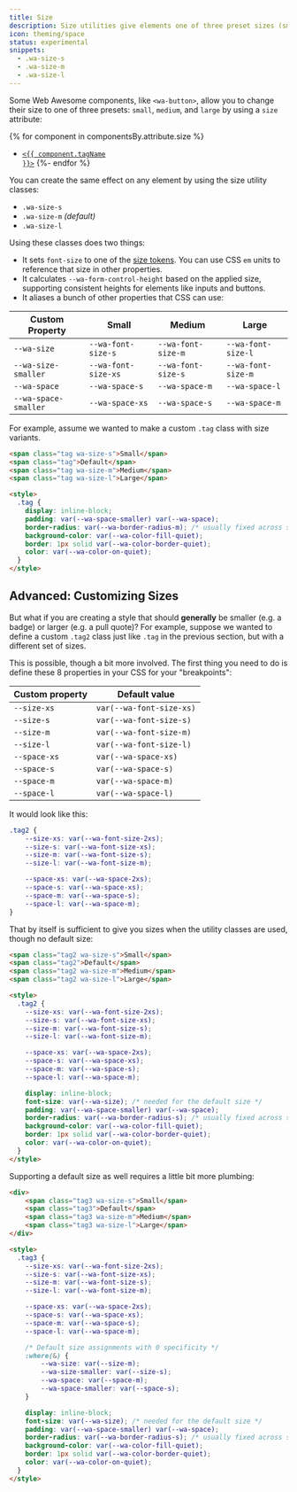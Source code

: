 ```yaml
---
title: Size
description: Size utilities give elements one of three preset sizes (small, medium, or large).
icon: theming/space
status: experimental
snippets:
  - .wa-size-s
  - .wa-size-m
  - .wa-size-l
---
```


Some Web Awesome components, like `<wa-button>`, allow you to change their size to one of three presets: `small`, `medium`, and `large` by using a `size` attribute:

{% for component in componentsBy.attribute.size %}
- <a href="../{{ component.url }}"><code>&lt;{{ component.tagName }}&gt;</code></a>
{%- endfor %}

You can create the same effect on any element by using the size utility classes:

- `.wa-size-s`
- `.wa-size-m` _(default)_
- `.wa-size-l`

Using these classes does two things:
- It sets `font-size` to one of the [size tokens](/docs/theming/typography/#font-size).
You can use CSS `em` units to reference that size in other properties.
- It calculates `--wa-form-control-height` based on the applied size, supporting consistent heights for elements like inputs and buttons.
- It aliases a bunch of other properties that CSS can use:

| Custom Property | Small | Medium | Large |
| --------------- | ----- | ------ | ----- |
| `--wa-size` | `--wa-font-size-s` | `--wa-font-size-m` | `--wa-font-size-l` |
| `--wa-size-smaller` | `--wa-font-size-xs` | `--wa-font-size-s` | `--wa-font-size-m` |
| `--wa-space` | `--wa-space-s` | `--wa-space-m` | `--wa-space-l` |
| `--wa-space-smaller` | `--wa-space-xs` | `--wa-space-s` | `--wa-space-m` |

For example, assume we wanted to make a custom `.tag` class with size variants.

```html { .example }
<span class="tag wa-size-s">Small</span>
<span class="tag">Default</span>
<span class="tag wa-size-m">Medium</span>
<span class="tag wa-size-l">Large</span>

<style>
  .tag {
	display: inline-block;
	padding: var(--wa-space-smaller) var(--wa-space);
	border-radius: var(--wa-border-radius-m); /* usually fixed across sizes */
	background-color: var(--wa-color-fill-quiet);
	border: 1px solid var(--wa-color-border-quiet);
	color: var(--wa-color-on-quiet);
  }
</style>
```

## Advanced: Customizing Sizes

But what if you are creating a style that should **generally** be smaller (e.g. a badge) or larger (e.g. a pull quote)?
For example, suppose we wanted to define a custom `.tag2` class just like `.tag` in the previous section,
but with a different set of sizes.

This is possible, though a bit more involved.
The first thing you need to do is define these 8 properties in your CSS for your "breakpoints":

| Custom property | Default value |
| --------------- | ------------- |
| `--size-xs` | `var(--wa-font-size-xs)` |
| `--size-s` | `var(--wa-font-size-s)` |
| `--size-m` | `var(--wa-font-size-m)` |
| `--size-l` | `var(--wa-font-size-l)` |
| `--space-xs` | `var(--wa-space-xs)` |
| `--space-s` | `var(--wa-space-s)` |
| `--space-m` | `var(--wa-space-m)` |
| `--space-l` | `var(--wa-space-l)` |


It would look like this:

```css
.tag2 {
	--size-xs: var(--wa-font-size-2xs);
	--size-s: var(--wa-font-size-xs);
	--size-m: var(--wa-font-size-s);
	--size-l: var(--wa-font-size-m);

	--space-xs: var(--wa-space-2xs);
	--space-s: var(--wa-space-xs);
	--space-m: var(--wa-space-s);
	--space-l: var(--wa-space-m);
}
```

That by itself is sufficient to give you sizes when the utility classes are used, though no default size:

```html { .example }
<span class="tag2 wa-size-s">Small</span>
<span class="tag2">Default</span>
<span class="tag2 wa-size-m">Medium</span>
<span class="tag2 wa-size-l">Large</span>

<style>
  .tag2 {
	--size-xs: var(--wa-font-size-2xs);
	--size-s: var(--wa-font-size-xs);
	--size-m: var(--wa-font-size-s);
	--size-l: var(--wa-font-size-m);

	--space-xs: var(--wa-space-2xs);
	--space-s: var(--wa-space-xs);
	--space-m: var(--wa-space-s);
	--space-l: var(--wa-space-m);

	display: inline-block;
	font-size: var(--wa-size); /* needed for the default size */
	padding: var(--wa-space-smaller) var(--wa-space);
	border-radius: var(--wa-border-radius-s); /* usually fixed across sizes */
	background-color: var(--wa-color-fill-quiet);
	border: 1px solid var(--wa-color-border-quiet);
	color: var(--wa-color-on-quiet);
  }
</style>
```

Supporting a default size as well requires a little bit more plumbing:

```html { .example }
<div>
	<span class="tag3 wa-size-s">Small</span>
	<span class="tag3">Default</span>
	<span class="tag3 wa-size-m">Medium</span>
	<span class="tag3 wa-size-l">Large</span>
</div>

<style>
  .tag3 {
	--size-xs: var(--wa-font-size-2xs);
	--size-s: var(--wa-font-size-xs);
	--size-m: var(--wa-font-size-s);
	--size-l: var(--wa-font-size-m);

	--space-xs: var(--wa-space-2xs);
	--space-s: var(--wa-space-xs);
	--space-m: var(--wa-space-s);
	--space-l: var(--wa-space-m);

	/* Default size assignments with 0 specificity */
	:where(&) {
		--wa-size: var(--size-m);
		--wa-size-smaller: var(--size-s);
		--wa-space: var(--space-m);
		--wa-space-smaller: var(--space-s);
	}

	display: inline-block;
	font-size: var(--wa-size); /* needed for the default size */
	padding: var(--wa-space-smaller) var(--wa-space);
	border-radius: var(--wa-border-radius-s); /* usually fixed across sizes */
	background-color: var(--wa-color-fill-quiet);
	border: 1px solid var(--wa-color-border-quiet);
	color: var(--wa-color-on-quiet);
  }
</style>
```

